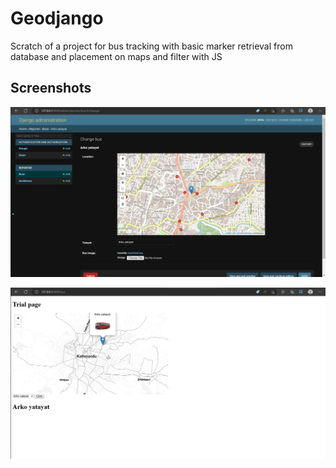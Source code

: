 # Geodjango

Scratch of a project for bus tracking with basic marker retrieval from database and placement on maps and filter with JS

## Screenshots

![App Screenshot](https://github.com/Bipul6129/Geodjango-bus-select-scratch-/blob/master/sc/geodjangoadmin.png?raw=True)

![App Screenshot](https://github.com/Bipul6129/Geodjango-bus-select-scratch-/blob/master/sc/navigatehomepage.png?raw=True)
